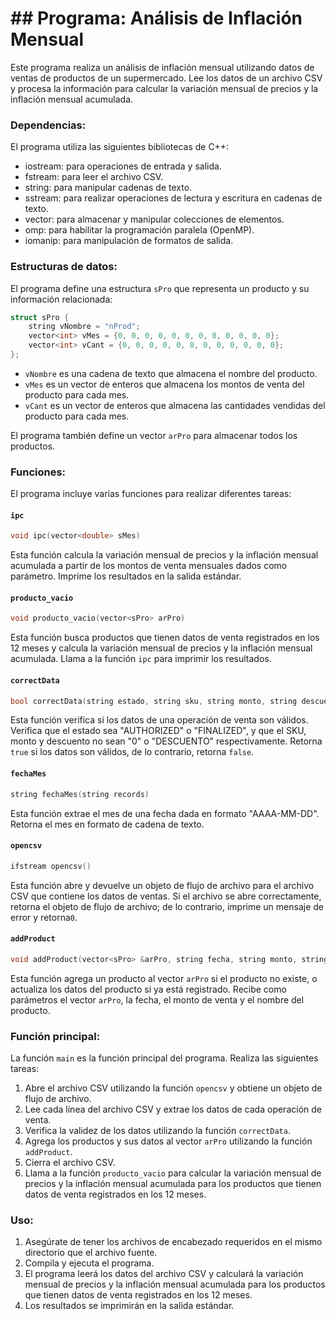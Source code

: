 # ## Programa: Análisis de Inflación Mensual

Este programa realiza un análisis de inflación mensual utilizando datos de ventas de productos de un supermercado. Lee los datos de un archivo CSV y procesa la información para calcular la variación mensual de precios y la inflación mensual acumulada.

### Dependencias:

El programa utiliza las siguientes bibliotecas de C++:

- iostream: para operaciones de entrada y salida.
- fstream: para leer el archivo CSV.
- string: para manipular cadenas de texto.
- sstream: para realizar operaciones de lectura y escritura en cadenas de texto.
- vector: para almacenar y manipular colecciones de elementos.
- omp: para habilitar la programación paralela (OpenMP).
- iomanip: para manipulación de formatos de salida.

### Estructuras de datos:

El programa define una estructura `sPro` que representa un producto y su información relacionada:

```cpp
struct sPro {
    string vNombre = "nProd";
    vector<int> vMes = {0, 0, 0, 0, 0, 0, 0, 0, 0, 0, 0, 0};
    vector<int> vCant = {0, 0, 0, 0, 0, 0, 0, 0, 0, 0, 0, 0};
};
```

- `vNombre` es una cadena de texto que almacena el nombre del producto.
- `vMes` es un vector de enteros que almacena los montos de venta del producto para cada mes.
- `vCant` es un vector de enteros que almacena las cantidades vendidas del producto para cada mes.

El programa también define un vector `arPro` para almacenar todos los productos.

### Funciones:

El programa incluye varias funciones para realizar diferentes tareas:

#### `ipc`

```cpp
void ipc(vector<double> sMes)
```

Esta función calcula la variación mensual de precios y la inflación mensual acumulada a partir de los montos de venta mensuales dados como parámetro. Imprime los resultados en la salida estándar.

#### `producto_vacio`

```cpp
void producto_vacio(vector<sPro> arPro)
```

Esta función busca productos que tienen datos de venta registrados en los 12 meses y calcula la variación mensual de precios y la inflación mensual acumulada. Llama a la función `ipc` para imprimir los resultados.

#### `correctData`

```cpp
bool correctData(string estado, string sku, string monto, string descuento)
```

Esta función verifica si los datos de una operación de venta son válidos. Verifica que el estado sea "AUTHORIZED" o "FINALIZED", y que el SKU, monto y descuento no sean "0" o "DESCUENTO" respectivamente. Retorna `true` si los datos son válidos, de lo contrario, retorna `false`.

#### `fechaMes`

```cpp
string fechaMes(string records)
```

Esta función extrae el mes de una fecha dada en formato "AAAA-MM-DD". Retorna el mes en formato de cadena de texto.

#### `opencsv`

```cpp
ifstream opencsv()
```

Esta función abre y devuelve un objeto de flujo de archivo para el archivo CSV que contiene los datos de ventas. Si el archivo se abre correctamente, retorna el objeto de flujo de archivo; de lo contrario, imprime un mensaje de error y retorna`0`.

#### `addProduct`

```cpp
void addProduct(vector<sPro> &arPro, string fecha, string monto, string nombre)
```

Esta función agrega un producto al vector `arPro` si el producto no existe, o actualiza los datos del producto si ya está registrado. Recibe como parámetros el vector `arPro`, la fecha, el monto de venta y el nombre del producto.

### Función principal:

La función `main` es la función principal del programa. Realiza las siguientes tareas:

1. Abre el archivo CSV utilizando la función `opencsv` y obtiene un objeto de flujo de archivo.
2. Lee cada línea del archivo CSV y extrae los datos de cada operación de venta.
3. Verifica la validez de los datos utilizando la función `correctData`.
4. Agrega los productos y sus datos al vector `arPro` utilizando la función `addProduct`.
5. Cierra el archivo CSV.
6. Llama a la función `producto_vacio` para calcular la variación mensual de precios y la inflación mensual acumulada para los productos que tienen datos de venta registrados en los 12 meses.

### Uso:

1. Asegúrate de tener los archivos de encabezado requeridos en el mismo directorio que el archivo fuente.
2. Compila y ejecuta el programa.
3. El programa leerá los datos del archivo CSV y calculará la variación mensual de precios y la inflación mensual acumulada para los productos que tienen datos de venta registrados en los 12 meses.
4. Los resultados se imprimirán en la salida estándar.
